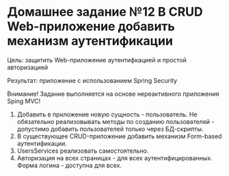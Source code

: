 # Домашнее задание №12 В CRUD Web-приложение добавить механизм аутентификации

Цель: защитить Web-приложение аутентифкацией и простой авторизацией

Результат: приложение с использованием Spring Security

Внимание! Задание выполняется на основе нереактивного приложения Sping MVC!

1. Добавить в приложение новую сущность - пользователь. 
Не обязательно реализовывать методы по созданию пользователей - допустимо добавить пользователей
 только через БД-скрипты.
2. В существующее CRUD-приложение добавить механизм Form-based аутентификации.
3. UsersServices реализовать самостоятельно.
4. Авторизация на всех страницах - для всех аутентифицированных. Форма логина - доступна для всех.